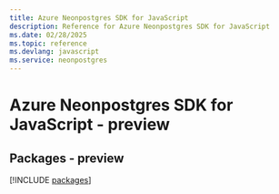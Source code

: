 ```yaml
---
title: Azure Neonpostgres SDK for JavaScript
description: Reference for Azure Neonpostgres SDK for JavaScript
ms.date: 02/28/2025
ms.topic: reference
ms.devlang: javascript
ms.service: neonpostgres
---
```

# Azure Neonpostgres SDK for JavaScript - preview
## Packages - preview
[!INCLUDE [packages](neonpostgres-index.md)]